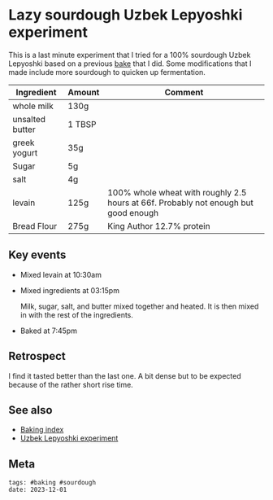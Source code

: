 # Lazy sourdough Uzbek Lepyoshki experiment

This is a last minute experiment that I tried for a 100% sourdough Uzbek
Lepyoshki based on a previous [bake](../431) that I did. Some modifications that
I made include more sourdough to quicken up fermentation.

| Ingredient      | Amount | Comment                                                                             |
| --------------- | ------ | ----------------------------------------------------------------------------------- |
| whole milk      | 130g   |                                                                                     |
| unsalted butter | 1 TBSP |                                                                                     |
| greek yogurt    | 35g    |                                                                                     |
| Sugar           | 5g     |                                                                                     |
| salt            | 4g     |                                                                                     |
| levain          | 125g   | 100% whole wheat with roughly 2.5 hours at 66f. Probably not enough but good enough |
| Bread Flour     | 275g   | King Author 12.7% protein                                                           |

## Key events

- Mixed levain at 10:30am
- Mixed ingredients at 03:15pm

  Milk, sugar, salt, and butter mixed together and heated. It is then mixed in
  with the rest of the ingredients.

- Baked at 7:45pm

## Retrospect

I find it tasted better than the last one. A bit dense but to be expected
because of the rather short rise time.

## See also

- [Baking index](../292)
- [Uzbek Lepyoshki experiment](../431)

## Meta

    tags: #baking #sourdough
    date: 2023-12-01
